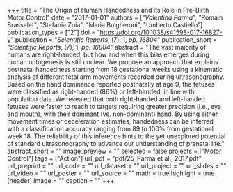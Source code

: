 +++
title = "The Origin of Human Handedness and its Role in Pre-Birth Motor Control"
date = "2017-01-01"
authors = ["_Valentina Parma_", "Romain Brasselet", "Stefania Zoia", "Maria Bulgheroni", "Umberto Castiello"]
publication_types = ["2"]
doi = "https://doi.org/10.1038/s41598-017-16827-y"
publication = "*Scientific Reports*, (7), 1, _pp. 16804_"
publication_short = "*Scientific Reports*, (7), 1, _pp. 16804_"
abstract = "The vast majority of humans are right-handed, but how and when this bias emerges during human ontogenesis is still unclear. We propose an approach that explains postnatal handedness starting from 18 gestational weeks using a kinematic analysis of different fetal arm movements recorded during ultrasonography. Based on the hand dominance reported postnatally at age 9, the fetuses were classified as right-handed (86%) or left-handed, in line with population data. We revealed that both right-handed and left-handed fetuses were faster to reach to targets requiring greater precision (i.e., eye and mouth), with their dominant (vs. non-dominant) hand. By using either movement times or deceleration estimates, handedness can be inferred with a classification accuracy ranging from 89 to 100% from gestational week 18. The reliability of this inference hints to the yet unexplored potential of standard ultrasonography to advance our understanding of prenatal life."
abstract_short = ""
image_preview = ""
selected = false
projects = ["Motor Control"]
tags = ["Action"]
url_pdf = "pdf/25_Parma et al., 2017.pdf"
url_preprint = ""
url_code = ""
url_dataset = ""
url_project = ""
url_slides = ""
url_video = ""
url_poster = ""
url_source = ""
math = true
highlight = true
[header]
image = ""
caption = ""
+++

